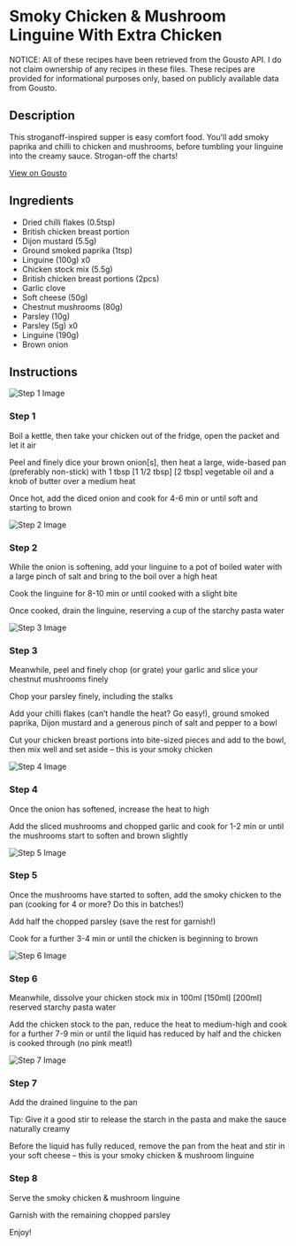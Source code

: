 # Smoky Chicken & Mushroom Linguine With Extra Chicken

NOTICE: All of these recipes have been retrieved from the Gousto API. I do not claim ownership of any recipes in these files. These recipes are provided for informational purposes only, based on publicly available data from Gousto.

## Description

This stroganoff-inspired supper is easy comfort food. You'll add smoky paprika and chilli to chicken and mushrooms, before tumbling your linguine into the creamy sauce. Strogan-off the charts!

[View on Gousto](https://www.gousto.co.uk/recipes/cookbook/smoky-chicken-mushroom-linguine-with-extra-chicken)

## Ingredients

- Dried chilli flakes (0.5tsp)
- British chicken breast portion
- Dijon mustard (5.5g)
- Ground smoked paprika (1tsp)
- Linguine (100g) x0
- Chicken stock mix (5.5g)
- British chicken breast portions (2pcs)
- Garlic clove
- Soft cheese (50g)
- Chestnut mushrooms (80g)
- Parsley (10g)
- Parsley (5g) x0
- Linguine (190g)
- Brown onion

## Instructions

![Step 1 Image](https://production-media.gousto.co.uk/cms/recipe-step-image/Step-1-1728654670300-x200.jpg)

### Step 1

Boil a kettle, then take your chicken out of the fridge, open the packet and let it air

Peel and finely dice your brown onion[s], then heat a large, wide-based pan (preferably non-stick) with 1 tbsp<span class="text-purple"> [1 1/2 tbsp] </span><span class="text-danger">[2 tbsp]</span> vegetable oil and a knob of butter over a medium heat

Once hot, add the diced onion and cook for 4-6 min or until soft and starting to brown

![Step 2 Image](https://production-media.gousto.co.uk/cms/recipe-step-image/Step-2-1728654676029-x200.jpg)

### Step 2

While the onion is softening, add your linguine to a pot of boiled water with a large pinch of salt and bring to the boil over a high heat

Cook the linguine for 8-10 min or until cooked with a slight bite

Once cooked, drain the linguine, reserving a cup of the starchy pasta water

![Step 3 Image](https://production-media.gousto.co.uk/cms/recipe-step-image/Step-3-1728654682213-x200.jpg)

### Step 3

Meanwhile, peel and finely chop (or grate) your garlic and slice your chestnut mushrooms finely

Chop your parsley finely, including the stalks

Add your chilli flakes (can’t handle the heat? Go easy!), ground smoked paprika, Dijon mustard and a generous pinch of salt and pepper to a bowl

Cut your chicken breast portions into bite-sized pieces and add to the bowl, then mix well and set aside – this is your smoky chicken

![Step 4 Image](https://production-media.gousto.co.uk/cms/recipe-step-image/Step-4-1728654685278-x200.jpg)

### Step 4

Once the onion has softened, increase the heat to high

Add the sliced mushrooms and chopped garlic and cook for 1-2 min or until the mushrooms start to soften and brown slightly

![Step 5 Image](https://production-media.gousto.co.uk/cms/recipe-step-image/Step-5-1728654689116-x200.jpg)

### Step 5

Once the mushrooms have started to soften, add the smoky chicken to the pan (cooking for 4 or more? Do this in batches!)

Add half the chopped parsley (save the rest for garnish!)

Cook for a further 3-4 min or until the chicken is beginning to brown

![Step 6 Image](https://production-media.gousto.co.uk/cms/recipe-step-image/Step-6-1728654692256-x200.jpg)

### Step 6

Meanwhile, dissolve your chicken stock mix in 100ml <span class="text-purple">[150ml]</span> <span class="text-danger">[200ml] </span>reserved starchy pasta water

Add the chicken stock to the pan, reduce the heat to medium-high and cook for a further 7-9 min or until the liquid has reduced by half and the chicken is cooked through (no pink meat!)

![Step 7 Image](https://production-media.gousto.co.uk/cms/recipe-step-image/Step-7-1728654696179-x200.jpg)

### Step 7

Add the drained linguine to the pan

Tip: Give it a good stir to release the starch in the pasta and make the sauce naturally creamy

Before the liquid has fully reduced, remove the pan from the heat and stir in your soft cheese – this is your smoky chicken & mushroom linguine

### Step 8

Serve the smoky chicken & mushroom linguine

Garnish with the remaining chopped parsley

Enjoy!

